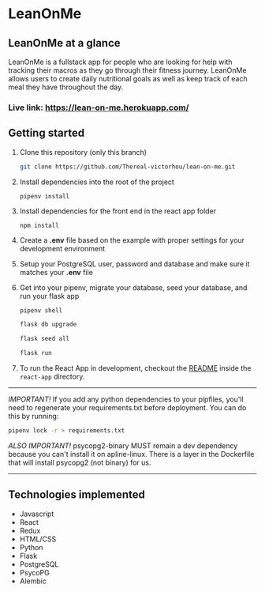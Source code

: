 # LeanOnMe 

## LeanOnMe at a glance

LeanOnMe is a fullstack app for people who are looking for help with tracking their macros as they go through their fitness journey. LeanOnMe allows users to create daily nutritional goals as well as keep track of each meal they have throughout the day.

### Live link: https://lean-on-me.herokuapp.com/

## Getting started

1. Clone this repository (only this branch)

   ```bash
   git clone https://github.com/Thereal-victorhou/lean-on-me.git
   ```

2. Install dependencies into the root of the project

      ```pipenv install```
      
3. Install dependencies for the front end in the react app folder

      ```npm install```
      
4. Create a **.env** file based on the example with proper settings for your
   development environment
   
5. Setup your PostgreSQL user, password and database and make sure it matches your **.env** file

6. Get into your pipenv, migrate your database, seed your database, and run your flask app

   ```bash
   pipenv shell
   ```

   ```bash
   flask db upgrade
   ```

   ```bash
   flask seed all
   ```

   ```bash
   flask run
   ```

7. To run the React App in development, checkout the [README](./react-app/README.md) inside the `react-app` directory.

***
*IMPORTANT!*
   If you add any python dependencies to your pipfiles, you'll need to regenerate your requirements.txt before deployment.
   You can do this by running:

   ```bash
   pipenv lock -r > requirements.txt
   ```

*ALSO IMPORTANT!*
   psycopg2-binary MUST remain a dev dependency because you can't install it on apline-linux.
   There is a layer in the Dockerfile that will install psycopg2 (not binary) for us.
***

## Technologies implemented
* Javascript
* React
* Redux
* HTML/CSS
* Python
* Flask
* PostgreSQL
* PsycoPG
* Alembic




